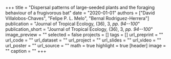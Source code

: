 +++
title = "Dispersal patterns of large-seeded plants and the foraging behaviour of a frugivorous bat"
date = "2020-01-01"
authors = ["David Villalobos-Chaves", "Felipe P. L. Melo", "Bernal Rodriguez-Herrera"]
publication = "Journal of Tropical Ecology, (36), 3, _pp. 94--100_"
publication_short = "Journal of Tropical Ecology, (36), 3, _pp. 94--100_"
image_preview = ""
selected = false
projects = []
tags = []
url_preprint = ""
url_code = ""
url_dataset = ""
url_project = ""
url_slides = ""
url_video = ""
url_poster = ""
url_source = ""
math = true
highlight = true
[header]
image = ""
caption = ""
+++
